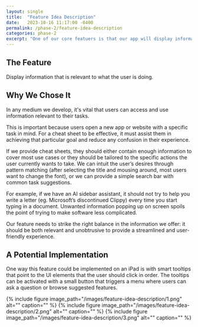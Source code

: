 ```yaml
---
layout: single
title:  "Feature Idea Description"
date:   2023-10-16 11:17:00 -0400
permalink: /phase-2/feature-idea-description
categories: phase-2
excerpt: "One of our core featuers is that our app will display information that's relevant to what the user is doing. Here's how we figured that out."
---
```

## The Feature

Display information that is relevant to what the user is doing.


## Why We Chose It

In any medium we develop, it's vital that users can access and use information relevant to their tasks.

This is important because users open a new app or website with a specific task in mind. For a cheat sheet to be effective, it must assist them in achieving that particular goal and reduce any confusion in their experience.

If we provide cheat sheets, they should either contain enough information to cover most use cases or they should be tailored to the specific actions the user currently wants to take. We can intuit the user’s desires through pattern matching (after selecting the title and mousing around, most users want to change the font), or we can provide a simple search bar with common task suggestions.

For example, if we have an AI sidebar assistant, it should not try to help you write a letter (eg. Microsoft’s discontinued Clippy) every time you start typing in a document. Unwanted information popping up on screen spoils the point of trying to make software less complicated.

Our feature needs to strike the right balance in the information we offer: it should be both relevant and unobtrusive to provide a streamlined and user-friendly experience. 


## A Potential Implementation

One way this feature could be implemented on an iPad is with smart tooltips that point to the UI elements that the user should click in order. The tooltips can be activated with a small button that triggers a menu where users can ask a question or browse suggested features.

{% include figure image_path="/images/feature-idea-description/1.png" alt="" caption="" %}
{% include figure image_path="/images/feature-idea-description/2.png" alt="" caption="" %}
{% include figure image_path="/images/feature-idea-description/3.png" alt="" caption="" %}

